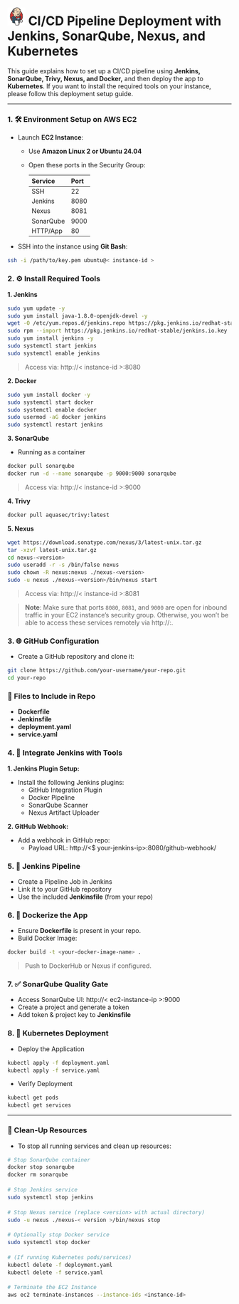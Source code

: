 # <img src="https://raw.githubusercontent.com/devicons/devicon/master/icons/jenkins/jenkins-original.svg" alt="Jenkins" width="40"/>  CI/CD Pipeline Deployment with Jenkins, SonarQube, Nexus, and Kubernetes

This guide explains how to set up a CI/CD pipeline using **Jenkins, SonarQube, Trivy, Nexus, and Docker,** and then deploy the app to **Kubernetes**.
If you want to install the required tools on your instance, please follow this deployment setup guide.

---

### 1. 🛠 Environment Setup on AWS EC2
- Launch **EC2 Instance**:
  - Use **Amazon Linux 2 or Ubuntu 24.04**
  - Open these ports in the Security Group:

    | Service   | Port |
    | --------- | ---- |
    | SSH       | 22   |
    | Jenkins   | 8080 |
    | Nexus     | 8081 |
    | SonarQube | 9000 |
    | HTTP/App  | 80   |

- SSH into the instance using **Git Bash**:
```sh
ssh -i /path/to/key.pem ubuntu@< instance-id >
```


### 2. ⚙️ Install Required Tools

**1. Jenkins**
```sh
sudo yum update -y
sudo yum install java-1.8.0-openjdk-devel -y
wget -O /etc/yum.repos.d/jenkins.repo https://pkg.jenkins.io/redhat-stable/jenkins.repo
sudo rpm --import https://pkg.jenkins.io/redhat-stable/jenkins.io.key
sudo yum install jenkins -y
sudo systemctl start jenkins
sudo systemctl enable jenkins
```
> Access via: http://< instance-id >:8080


**2. Docker**
```sh
sudo yum install docker -y
sudo systemctl start docker
sudo systemctl enable docker
sudo usermod -aG docker jenkins
sudo systemctl restart jenkins
```

**3. SonarQube**
- Running as a container
```sh
docker pull sonarqube
docker run -d --name sonarqube -p 9000:9000 sonarqube
```
> Access via: http://< instance-id >:9000

**4. Trivy**
```sh
docker pull aquasec/trivy:latest
```

**5. Nexus**
```sh
wget https://download.sonatype.com/nexus/3/latest-unix.tar.gz
tar -xzvf latest-unix.tar.gz
cd nexus-<version>
sudo useradd -r -s /bin/false nexus
sudo chown -R nexus:nexus ./nexus-<version>
sudo -u nexus ./nexus-<version>/bin/nexus start
```
> Access via: http://< instance-id >:8081

> **Note**: Make sure that ports `8080`, `8081`, and `9000` are open for inbound traffic in your EC2 instance’s security group. Otherwise, you won’t be able to access these services remotely via http://<ec2-public-ip>:<port>.


### 3. 🌐 GitHub Configuration
- Create a GitHub repository and clone it:
```sh
git clone https://github.com/your-username/your-repo.git
cd your-repo
```

### 📁 Files to Include in Repo
- **Dockerfile**
- **Jenkinsfile**
- **deployment.yaml**
- **service.yaml**


### 4. 🔄 Integrate Jenkins with Tools

**1. Jenkins Plugin Setup:**
- Install the following Jenkins plugins:
  - GitHub Integration Plugin
  - Docker Pipeline
  - SonarQube Scanner
  - Nexus Artifact Uploader

**2. GitHub Webhook:**
- Add a webhook in GitHub repo:
  - Payload URL: http://<$ your-jenkins-ip>:8080/github-webhook/


### 5. 🧪 Jenkins Pipeline
- Create a Pipeline Job in Jenkins
- Link it to your GitHub repository
- Use the included **Jenkinsfile** (from your repo)


### 6. 🐳 Dockerize the App
- Ensure **Dockerfile** is present in your repo.
- Build Docker Image:
```sh
docker build -t <your-docker-image-name> .
```

> Push to DockerHub or Nexus if configured.


### 7. ✅ SonarQube Quality Gate
- Access SonarQube UI: http://< ec2-instance-ip >:9000
- Create a project and generate a token
- Add token & project key to **Jenkinsfile**


### 8. 🚢 Kubernetes Deployment

- Deploy the Application
```sh
kubectl apply -f deployment.yaml
kubectl apply -f service.yaml
```

- Verify Deployment
```sh
kubectl get pods
kubectl get services
```

---

### 🧾 Clean-Up Resources

- To stop all running services and clean up resources:

```sh
# Stop SonarQube container
docker stop sonarqube
docker rm sonarqube

# Stop Jenkins service
sudo systemctl stop jenkins

# Stop Nexus service (replace <version> with actual directory)
sudo -u nexus ./nexus-< version >/bin/nexus stop

# Optionally stop Docker service
sudo systemctl stop docker

# (If running Kubernetes pods/services)
kubectl delete -f deployment.yaml
kubectl delete -f service.yaml

# Terminate the EC2 Instance
aws ec2 terminate-instances --instance-ids <instance-id>
```


